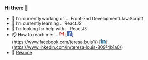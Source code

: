 ### Hi there 👋


- 🔭 I’m currently working on ... Front-End Development(JavaScript)
- 🌱 I’m currently learning ... ReactJS
- 🤔 I’m looking for help with ... ReactJS
- 📫 How to reach me: ... [<img src="https://github.com/tracyber/tracyber/blob/master/uploads/gmail%20(1).png" >](teresalouis79@gmail.com)    [<img src="https://github.com/tracyber/tracyber/blob/master/uploads/facebook.png">] (https://www.facebook.com/teresa.louis1/)     [<img src="https://github.com/tracyber/tracyber/blob/master/uploads/linkedin.png">] (https://www.linkedin.com/in/teresa-louis-80974b1a0/)
- 📎 [Resume](https://drive.google.com/file/d/189U0RVsGexgRMrShA6coslR_9jhIZzG9/view?usp=sharing)

